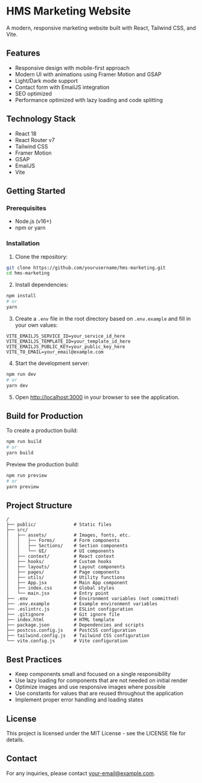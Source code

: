 # HMS Marketing Website

A modern, responsive marketing website built with React, Tailwind CSS, and Vite.

## Features

- Responsive design with mobile-first approach
- Modern UI with animations using Framer Motion and GSAP
- Light/Dark mode support
- Contact form with EmailJS integration
- SEO optimized
- Performance optimized with lazy loading and code splitting

## Technology Stack

- React 18
- React Router v7
- Tailwind CSS
- Framer Motion
- GSAP
- EmailJS
- Vite

## Getting Started

### Prerequisites

- Node.js (v16+)
- npm or yarn

### Installation

1. Clone the repository:
```bash
git clone https://github.com/yourusername/hms-marketing.git
cd hms-marketing
```

2. Install dependencies:
```bash
npm install
# or
yarn
```

3. Create a `.env` file in the root directory based on `.env.example` and fill in your own values:
```
VITE_EMAILJS_SERVICE_ID=your_service_id_here
VITE_EMAILJS_TEMPLATE_ID=your_template_id_here
VITE_EMAILJS_PUBLIC_KEY=your_public_key_here
VITE_TO_EMAIL=your_email@example.com
```

4. Start the development server:
```bash
npm run dev
# or
yarn dev
```

5. Open [http://localhost:3000](http://localhost:3000) in your browser to see the application.

## Build for Production

To create a production build:

```bash
npm run build
# or
yarn build
```

Preview the production build:

```bash
npm run preview
# or
yarn preview
```

## Project Structure

```
/
├── public/              # Static files
├── src/
│   ├── assets/          # Images, fonts, etc.
│   │   ├── Forms/       # Form components
│   │   ├── Sections/    # Section components
│   │   └── UI/          # UI components
│   ├── context/         # React context
│   ├── hooks/           # Custom hooks
│   ├── layouts/         # Layout components
│   ├── pages/           # Page components
│   ├── utils/           # Utility functions
│   ├── App.jsx          # Main App component
│   ├── index.css        # Global styles
│   └── main.jsx         # Entry point
├── .env                 # Environment variables (not committed)
├── .env.example         # Example environment variables
├── .eslintrc.js         # ESLint configuration
├── .gitignore           # Git ignore file
├── index.html           # HTML template
├── package.json         # Dependencies and scripts
├── postcss.config.js    # PostCSS configuration
├── tailwind.config.js   # Tailwind CSS configuration
└── vite.config.js       # Vite configuration
```

## Best Practices

- Keep components small and focused on a single responsibility
- Use lazy loading for components that are not needed on initial render
- Optimize images and use responsive images where possible
- Use constants for values that are reused throughout the application
- Implement proper error handling and loading states

## License

This project is licensed under the MIT License - see the LICENSE file for details.

## Contact

For any inquiries, please contact [your-email@example.com](mailto:your-email@example.com). 